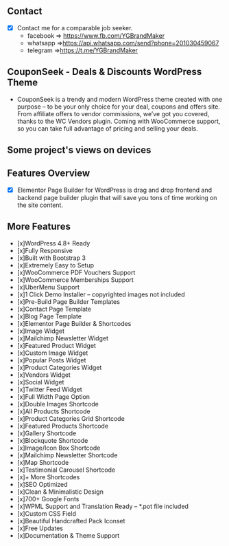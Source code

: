 
## Contact 

- [x] Contact me for a comparable job seeker.
	- facebook => https://www.fb.com/YGBrandMaker
	- whatsapp =>https://api.whatsapp.com/send?phone=201030459067
	- telegram =>https://t.me/YGBrandMaker

##  CouponSeek - Deals & Discounts WordPress Theme


- CouponSeek is a trendy and modern WordPress theme created with one purpose – to be your only choice for your deal, coupons and offers site. From affiliate offers to vendor commissions, we’ve got you covered, thanks to the WC Vendors plugin. Coming with WooCommerce support, so you can take full advantage of pricing and selling your deals.


## Some project's views on devices





## Features Overview


- [x] Elementor Page Builder for WordPress is drag and drop frontend and backend page builder plugin that will save you tons of time working on the site content.
 

## More Features


- [x]WordPress 4.8+ Ready
- [x]Fully Responsive
- [x]Built with Bootstrap 3
- [x]Extremely Easy to Setup
- [x]WooCommerce PDF Vouchers Support
- [x]WooCommerce Memberships Support
- [x]UberMenu Support
- [x]1 Click Demo Installer – copyrighted images not included
- [x]Pre-Build Page Builder Templates
- [x]Contact Page Template
- [x]Blog Page Template
- [x]Elementor Page Builder & Shortcodes
- [x]Image Widget
- [x]Mailchimp Newsletter Widget
- [x]Featured Product Widget
- [x]Custom Image Widget
- [x]Popular Posts Widget
- [x]Product Categories Widget
- [x]Vendors Widget
- [x]Social Widget
- [x]Twitter Feed Widget
- [x]Full Width Page Option
- [x]Double Images Shortcode
- [x]All Products Shortcode
- [x]Product Categories Grid Shortcode
- [x]Featured Products Shortcode
- [x]Gallery Shortcode
- [x]Blockquote Shortcode
- [x]Image/Icon Box Shortcode
- [x]Mailchimp Newsletter Shortcode
- [x]Map Shortcode
- [x]Testimonial Carousel Shortcode
- [x]+ More Shortcodes
- [x]SEO Optimized
- [x]Clean & Minimalistic Design
- [x]700+ Google Fonts
- [x]WPML Support and Translation Ready – *.pot file included
- [x]Custom CSS Field
- [x]Beautiful Handcrafted Pack Iconset
- [x]Free Updates
- [x]Documentation & Theme Support
